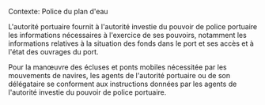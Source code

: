Contexte: Police du plan d'eau

L'autorité portuaire fournit à l'autorité investie du pouvoir de police portuaire les informations nécessaires à l'exercice de ses pouvoirs, notamment les informations relatives à la situation des fonds dans le port et ses accès et à l'état des ouvrages du port.

Pour la manœuvre des écluses et ponts mobiles nécessitée par les mouvements de navires, les agents de l'autorité portuaire ou de son délégataire se conforment aux instructions données par les agents de l'autorité investie du pouvoir de police portuaire.